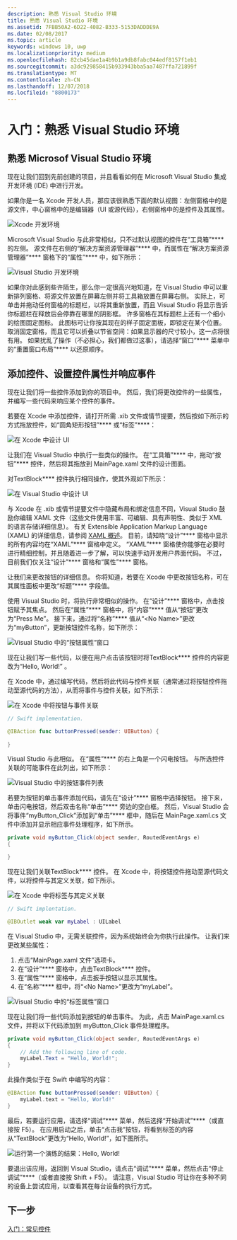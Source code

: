 ```yaml
---
description: 熟悉 Visual Studio 环境
title: 熟悉 Visual Studio 环境
ms.assetid: 7FBB50A2-6D22-4082-B333-5153DADDDE9A
ms.date: 02/08/2017
ms.topic: article
keywords: windows 10, uwp
ms.localizationpriority: medium
ms.openlocfilehash: 82cb45dae1a4b9b1a9db8fabc044edf8157f1eb1
ms.sourcegitcommit: a3dc929858415b933943bba5aa7487ffa721899f
ms.translationtype: MT
ms.contentlocale: zh-CN
ms.lasthandoff: 12/07/2018
ms.locfileid: "8800173"
---
```

# <a name="getting-started-getting-around-in-visual-studio"></a>入门：熟悉 Visual Studio 环境


## <a name="getting-around-in-microsoft-visual-studio"></a>熟悉 Microsof Visual Studio 环境

现在让我们回到先前创建的项目，并且看看如何在 Microsoft Visual Studio 集成开发环境 (IDE) 中进行开发。

如果你是一名 Xcode 开发人员，那应该很熟悉下面的默认视图：左侧窗格中的是源文件，中心窗格中的是编辑器（UI 或源代码），右侧窗格中的是控件及其属性。

![Xcode 开发环境](images/ios-to-uwp/xcode-ide.png)

Microsoft Visual Studio 与此非常相似，只不过默认视图的控件在“工具箱”**** 的左侧。 源文件在右侧的“解决方案资源管理器”**** 中，而属性在“解决方案资源管理器”**** 窗格下的“属性”**** 中，如下所示：

![Visual Studio 开发环境](images/ios-to-uwp/vs-ide.png)

如果你对此感到些许陌生，那么你一定很高兴地知道，在 Visual Studio 中可以重新排列窗格、将源文件放置在屏幕左侧并将工具箱放置在屏幕右侧。 实际上，可单击并拖动任何窗格的标题栏，以将其重新放置，而且 Visual Studio 将显示告诉你标题栏在释放后会停靠在哪里的阴影框。 许多窗格在其标题栏上还有一个细小的绘图固定图标。 此图标可让你按其现在的样子固定面板，即锁定在某个位置。 取消固定窗格，而且它可以折叠以节省空间：如果显示器的尺寸较小，这一点将很有用。 如果扰乱了操作（不必担心，我们都做过这事），请选择“窗口”**** 菜单中的“重置窗口布局”**** 以还原顺序。

## <a name="adding-controls-setting-their-properties-and-responding-to-events"></a>添加控件、设置控件属性并响应事件

现在让我们将一些控件添加到你的项目中。 然后，我们将更改控件的一些属性，并编写一些代码来响应某个控件的事件。

若要在 Xcode 中添加控件，请打开所需 .xib 文件或情节提要，然后按如下所示的方式拖放控件，如“圆角矩形按钮”**** 或“标签”****：

![在 Xcode 中设计 UI](images/ios-to-uwp/xcode-add-button-label.png)

让我们在 Visual Studio 中执行一些类似的操作。 在“工具箱”**** 中，拖动“按钮”**** 控件，然后将其拖放到 MainPage.xaml 文件的设计图面。

对TextBlock**** 控件执行相同操作，使其外观如下所示：

![在 Visual Studio 中设计 UI](images/ios-to-uwp/vs-add-button-label.png)

与 Xcode 在 .xib 或情节提要文件中隐藏布局和绑定信息不同，Visual Studio 鼓励你编辑 XAML 文件（这些文件使用丰富、可编辑、具有声明性、类似于 XML 的语言存储详细信息）。 有关 Extensible Application Markup Language (XAML) 的详细信息，请参阅 [XAML 概述](https://msdn.microsoft.com/library/windows/apps/mt185595)。 目前，请知晓“设计”**** 窗格中显示的所有内容均在“XAML”**** 窗格中定义。 “XAML”**** 窗格使你能够在必要时进行精细控制，并且随着进一步了解，可以快速手动开发用户界面代码。 不过，目前我们仅关注“设计”**** 窗格和“属性”**** 窗格。

让我们来更改按钮的详细信息。 你将知道，若要在 Xcode 中更改按钮名称，可在其属性面板中更改“标题”**** 字段值。

使用 Visual Studio 时，将执行非常相似的操作。 在“设计”**** 窗格中，点击按钮赋予其焦点。 然后在“属性”**** 窗格中，将“内容”**** 值从“按钮”更改为“Press Me”。 接下来，通过将“名称”**** 值从“&lt;No Name&gt;”更改为“myButton”，更新按钮控件名称，如下所示：

![Visual Studio 中的“按钮属性”窗口](images/ios-to-uwp/vs-button-properties.png)

现在让我们写一些代码，以便在用户点击该按钮时将TextBlock**** 控件的内容更改为“Hello, World!” 。

在 Xcode 中，通过编写代码，然后将此代码与控件关联（通常通过将按钮控件拖动至源代码的方法），从而将事件与控件关联，如下所示：

![在 Xcode 中将按钮与事件关联](images/ios-to-uwp/xcode-add-button-event.png)

```swift
// Swift implementation.

@IBAction func buttonPressed(sender: UIButton) {
    
}
```

Visual Studio 与此相似。 在“属性”**** 的右上角是一个闪电按钮。 与所选控件关联的可能事件在此列出，如下所示：

![Visual Studio 中的按钮事件列表](images/ios-to-uwp/vs-button-event.png)

若要为按钮的单击事件添加代码，请先在“设计”**** 窗格中选择按钮。 接下来，单击闪电按钮，然后双击名称“单击”**** 旁边的空白框。 然后，Visual Studio 会将事件“myButton\_Click”添加到“单击”**** 框中，随后在 MainPage.xaml.cs 文件中添加并显示相应事件处理程序，如下所示。

```csharp
private void myButton_Click(object sender, RoutedEventArgs e)
{

}
```

现在让我们关联TextBlock**** 控件。 在 Xcode 中，将按钮控件拖动至源代码文件，以将控件与其定义关联，如下所示。

![在 Xcode 中将标签与其定义关联](images/ios-to-uwp/xcode-add-button-reference.png)

```swift
// Swift implentation.

@IBOutlet weak var myLabel : UILabel
```

在 Visual Studio 中，无需关联控件，因为系统始终会为你执行此操作。 让我们来更改某些属性：

1.  点击“MainPage.xaml 文件”选项卡。
2.  在“设计”**** 窗格中，点击TextBlock**** 控件。
3.  在“属性”**** 窗格中，点击扳手按钮以显示其属性。
4.  在“名称”**** 框中，将“&lt;No Name&gt;”更改为“myLabel”。

![Visual Studio 中的“标签属性”窗口](images/ios-to-uwp/vs-label-properties.png)

现在让我们将一些代码添加到按钮的单击事件。 为此，点击 MainPage.xaml.cs 文件，并将以下代码添加到 myButton\_Click 事件处理程序。

```csharp
private void myButton_Click(object sender, RoutedEventArgs e)
{
    // Add the following line of code.    
    myLabel.Text = "Hello, World!";
}
```

此操作类似于在 Swift 中编写的内容：

```swift
@IBAction func buttonPressed(sender: UIButton) {
    myLabel.text = "Hello, World!"
}
```

最后，若要运行应用，请选择“调试”**** 菜单，然后选择“开始调试”****（或直接按 F5）。 在应用启动之后，单击“点击我”按钮，将看到标签的内容从“TextBlock”更改为“Hello, World!”，如下图所示。

![运行第一个演练的结果：Hello, World!](images/ios-to-uwp/vs-hello-world.png)

要退出该应用，返回到 Visual Studio，请点击“调试”**** 菜单，然后点击“停止调试”****（或者直接按 Shift + F5）。 请注意，Visual Studio 可让你在多种不同的设备上尝试应用，以查看其在每台设备的执行方式。

## <a name="next-step"></a>下一步

[入门：常见控件](getting-started-common-controls.md)

